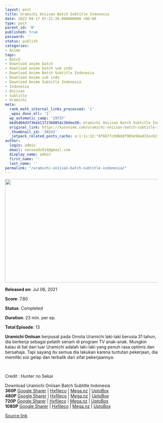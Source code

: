 ```yaml
---
layout: post
title: Uramichi Oniisan Batch Subtitle Indonesia
date: 2022-09-17 07:21:20.000000000 +00:00
type: post
parent_id: '0'
published: true
password: ''
status: publish
categories:
- Anime
tags:
- Batch
- Download anime batch
- download anime batch sub indo
- Download Anime Batch Subtitle Indonesia
- Download Anime sub indo
- Download Anime Subtitle Indonesia
- Indonesia
- Oniisan
- Subtitle
- Uramichi
meta:
  rank_math_internal_links_processed: '1'
  _wpas_done_all: '1'
  wp_automatic_camp: '29737'
  b6d5d04d3f36eb11f23b885dc36dee38: Uramichi Oniisan Batch Subtitle Indonesia
  original_link: https://kusonime.com/uramichi-oniisan-batch-subtitle-indonesia/
  _thumbnail_id: '30243'
  _jetpack_related_posts_cache: a:1:{s:32:"8f6677c9d6b0f903e98ad32ec61f8deb";a:2:{s:7:"expires";i:1663442587;s:7:"payload";a:3:{i:0;a:1:{s:2:"id";i:30188;}i:1;a:1:{s:2:"id";i:30081;}i:2;a:1:{s:2:"id";i:29997;}}}}
author:
  login: admin
  email: senseads014@gmail.com
  display_name: admin
  first_name: ''
  last_name: ''
permalink: "/uramichi-oniisan-batch-subtitle-indonesia/"
---
```

<p><img width="581" height="340" src="{{ site.baseurl }}/assets/2022/09/Uramichi-Oniisan-581x340.jpg" class="attachment-thumb-large size-thumb-large wp-post-image" alt="" loading="lazy" title="Uramichi Oniisan Batch Subtitle Indonesia" srcset="https://kusonime.com/wp-content/uploads/2021/08/Uramichi-Oniisan-581x340.jpg 581w, https://kusonime.com/wp-content/uploads/2021/08/Uramichi-Oniisan-300x176.jpg 300w, https://kusonime.com/wp-content/uploads/2021/08/Uramichi-Oniisan-768x450.jpg 768w, https://kusonime.com/wp-content/uploads/2021/08/Uramichi-Oniisan-520x305.jpg 520w, https://kusonime.com/wp-content/uploads/2021/08/Uramichi-Oniisan.jpg 951w" sizes="(max-width: 581px) 100vw, 581px" />
<p><b>Released on</b>: Jul 06, 2021</p>
<p>
<p><b>Score</b>: 7.80</p>
<p>
<p><b>Status</b>: Completed</p>
<p>
<p><b>Duration</b>: 23 min. per ep.</p>
<p>
<p><b>Total Episode</b>: 13</p>
<p>
<p><strong>Uramichi Oniisan</strong> berpusat pada Omota Uramichi laki-laki berusia 31 tahun, dia berkerja sebagai pelatih senam di program TV anak-anak. Mungkin kalau di liat dari luar Uramichi adalah laki-laki yang penuh rasa optimis dan bersahaja. Tapi sayang itu semua dia lakukan karena tuntutan pekerjaan, dia memiliki sisi gelap dan terbalik dari sifat pekerjaannya.</p>
<p>
<p> </p>
<p>
<p>Credit : Hunter no Sekai</p>
<p>
<div class="smokeddl">
<div class="smokettl">Download Uramichi Oniisan Batch Subtitle Indonesia</div>
<div class="smokeurl"><strong>360P</strong> <a href="https://acefile.co/f/56111976/kusonime-mas-mas-medesu-360p-rar" target="_blank" rel="noopener noreferrer">Google Sharer</a> | <a href="https://hxfile.co/xtrpj4tj54dv" target="_blank" rel="noopener">Hxfileco</a> | <a href="https://mega.nz/file/UNYVxQLQ#nDtiJ6lxbXg302GJ0EnZm7wxZLxgoIw33KuTLFIrhaA" target="_blank" rel="noopener">Mega.nz</a> | <a href="https://uptobox.com/ajp7k44d4isw" target="_blank" rel="noopener">UptoBox</a></div>
<div class="smokeurl"><strong>480P</strong> <a href="https://acefile.co/f/56111980/kusonime-mas-mas-medesu-480p-rar" target="_blank" rel="noopener noreferrer">Google Sharer</a> | <a href="https://hxfile.co/jxcou8jg4j8a" target="_blank" rel="noopener">Hxfileco</a> | <a href="https://mega.nz/file/dAA3XawJ#Ddv8UylZzR4xVbHMbqaNmCJOuOHC8Yn-bSds4F2me7w" target="_blank" rel="noopener">Mega.nz</a> | <a href="https://uptobox.com/yazam78x80h0" target="_blank" rel="noopener">UptoBox</a></div>
<div class="smokeurl"><strong>720P</strong> <a href="https://acefile.co/f/56111983/kusonime-mas-mas-medesu-720p-rar" target="_blank" rel="noopener noreferrer">Google Sharer</a> | <a href="https://hxfile.co/aokkksbsxroy" target="_blank" rel="noopener">Hxfileco</a> | <a href="https://mega.nz/file/kAITDAyS#YnIYf03Qv-mmOLbliLgd1BkHLUM0xsNeu-Z0qtlo0OY" target="_blank" rel="noopener">Mega.nz</a> | <a href="https://uptobox.com/b9b8m2tzzz4e" target="_blank" rel="noopener">UptoBox</a></div>
<div class="smokeurl"><strong>1080P</strong> <a href="https://acefile.co/f/56111984/kusonime-mas-mas-medesu-1080p-rar" target="_blank" rel="noopener noreferrer">Google Sharer</a> | <a href="https://hxfile.co/1cvb1blbin35" target="_blank" rel="noopener">Hxfileco</a> | <a href="https://mega.nz/file/McZjRKAZ#Td4OajcXVdTZ_G5Vt4IprBCXaTpzTYsfFf9kK-tx91U" target="_blank" rel="noopener">Mega.nz</a> | <a href="https://uptobox.com/o5sy5seyzv9p" target="_blank" rel="noopener">UptoBox</a></div>
</div>
<p><a href="https://kusonime.com/uramichi-oniisan-batch-subtitle-indonesia/">Source link </a></p>

